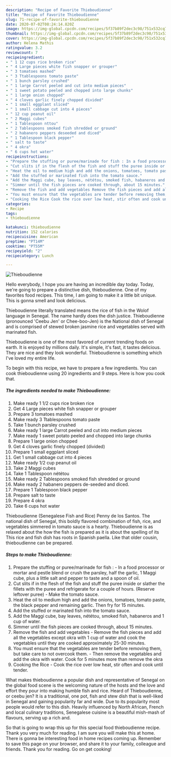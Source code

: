 ```yaml
---
description: "Recipe of Favorite Thieboudienne"
title: "Recipe of Favorite Thieboudienne"
slug: 71-recipe-of-favorite-thieboudienne
date: 2020-07-02T08:24:14.820Z
image: https://img-global.cpcdn.com/recipes/5f37b89f2dec3c98/751x532cq70/thieboudienne-recipe-main-photo.jpg
thumbnail: https://img-global.cpcdn.com/recipes/5f37b89f2dec3c98/751x532cq70/thieboudienne-recipe-main-photo.jpg
cover: https://img-global.cpcdn.com/recipes/5f37b89f2dec3c98/751x532cq70/thieboudienne-recipe-main-photo.jpg
author: Helena Mathis
ratingvalue: 3.2
reviewcount: 7
recipeingredient:
- " 1 12 cups rice broken rice"
- " 4 Large pieces white fish snapper or grouper"
- " 3 tomatoes mashed"
- " 3 Ttablespoons tomato paste"
- " 1 bunch parsley crushed"
- " 1 large Carrot peeled and cut into medium pieces"
- " 1 sweet potato peeled and chopped into large chunks"
- " 1 large onion chopped"
- " 4 cloves garlic finely chopped divided"
- " 1 small eggplant sliced"
- " 1 small cabbage cut into 4 pieces"
- " 12 cup peanut oil"
- " 2 Maggi cubes"
- " 1 Tablespoon nttou"
- " 2 Tablespoons smoked fish shredded or ground"
- " 2 habanero peppers deseeded and diced"
- " 1 Tablespoon black pepper"
- " salt to taste"
- " 4 okra"
- " 6 cups hot water"
recipeinstructions:
- "Prepare the stuffing or puree/marinade for fish : In a food processor or mortar and pestle blend or crush the parsley, half the garlic, 1 Maggi cube, plus a little salt and pepper to taste and a spoon of oil."
- "Cut slits if in the flesh of the fish and stuff the puree inside or slather the fillets with the puree and refrigerate for a couple of hours. (Reserve leftover puree) Make the tomato sauce."
- "Heat the oil to medium high and add the onions, tomatoes, tomato paste, the black pepper and remaining garlic. Then fry for 15 minutes."
- "Add the stuffed or marinated fish into the tomato sauce."
- "Add the Maggi cube, bay leaves, nététou, smoked fish, habaneros and 1 cup of water."
- "Simmer until the fish pieces are cooked through, about 15 minutes."
- "Remove the fish and add vegetables Remove the fish pieces and add all the vegetables except okra with 1 cup of water and cook the vegetables until they are cooked approximately 25-30 minutes."
- "You must ensure that the vegetables are tender before removing them, but take care to not overcook them. Then remove the vegetables and add the okra with water. Cook for 5 minutes more than remove the okra"
- "Cooking the Rice Cook the rice over low heat, stir often and cook until tender."
categories:
- Recipe
tags:
- thieboudienne

katakunci: thieboudienne 
nutrition: 152 calories
recipecuisine: American
preptime: "PT14M"
cooktime: "PT55M"
recipeyield: "2"
recipecategory: Lunch

---
```



![Thieboudienne](https://img-global.cpcdn.com/recipes/5f37b89f2dec3c98/751x532cq70/thieboudienne-recipe-main-photo.jpg)

Hello everybody, I hope you are having an incredible day today. Today, we're going to prepare a distinctive dish, thieboudienne. One of my favorites food recipes. This time, I am going to make it a little bit unique. This is gonna smell and look delicious.

Thieboudienne literally translated means the rice of fish in the Wolof language in Senegal. The name hardly does the dish justice. Thieboudienne (pronounced &#39;Ceebu Jen&#39; or Chee-boo-Jen) is the National dish of Senegal and is comprised of stewed broken jasmine rice and vegetables served with marinated fish.

Thieboudienne is one of the most favored of current trending foods on earth. It is enjoyed by millions daily. It's simple, it's fast, it tastes delicious. They are nice and they look wonderful. Thieboudienne is something which I've loved my entire life.


To begin with this recipe, we have to prepare a few ingredients. You can cook thieboudienne using 20 ingredients and 9 steps. Here is how you cook that.

<!--inarticleads1-->

##### The ingredients needed to make Thieboudienne:

1. Make ready  1 1/2 cups rice broken rice
1. Get  4 Large pieces white fish snapper or grouper
1. Prepare  3 tomatoes mashed
1. Make ready  3 Ttablespoons tomato paste
1. Take  1 bunch parsley crushed
1. Make ready  1 large Carrot peeled and cut into medium pieces
1. Make ready  1 sweet potato peeled and chopped into large chunks
1. Prepare  1 large onion chopped
1. Get  4 cloves garlic finely chopped (divided)
1. Prepare  1 small eggplant sliced
1. Get  1 small cabbage cut into 4 pieces
1. Make ready  1/2 cup peanut oil
1. Take  2 Maggi cubes
1. Take  1 Tablespoon nététou
1. Make ready  2 Tablespoons smoked fish shredded or ground
1. Make ready  2 habanero peppers de-seeded and diced.
1. Prepare  1 Tablespoon black pepper
1. Prepare  salt to taste
1. Prepare  4 okra
1. Take  6 cups hot water


Thieboudienne (Senegalese Fish and Rice) Penny de los Santos. The national dish of Senegal, this boldly flavored combination of fish, rice, and vegetables simmered in tomato sauce is a hearty. Thieboudienne is as relaxed about the how the fish is prepared as it is about the spelling of its This rice and fish dish has roots in Spanish paella. Like that older cousin, thieboudienne can be prepared. 

<!--inarticleads2-->

##### Steps to make Thieboudienne:

1. Prepare the stuffing or puree/marinade for fish : - In a food processor or mortar and pestle blend or crush the parsley, half the garlic, 1 Maggi cube, plus a little salt and pepper to taste and a spoon of oil.
1. Cut slits if in the flesh of the fish and stuff the puree inside or slather the fillets with the puree and refrigerate for a couple of hours. (Reserve leftover puree) - Make the tomato sauce.
1. Heat the oil to medium high and add the onions, tomatoes, tomato paste, the black pepper and remaining garlic. Then fry for 15 minutes.
1. Add the stuffed or marinated fish into the tomato sauce.
1. Add the Maggi cube, bay leaves, nététou, smoked fish, habaneros and 1 cup of water.
1. Simmer until the fish pieces are cooked through, about 15 minutes.
1. Remove the fish and add vegetables - Remove the fish pieces and add all the vegetables except okra with 1 cup of water and cook the vegetables until they are cooked approximately 25-30 minutes.
1. You must ensure that the vegetables are tender before removing them, but take care to not overcook them. - Then remove the vegetables and add the okra with water. Cook for 5 minutes more than remove the okra
1. Cooking the Rice - Cook the rice over low heat, stir often and cook until tender.


What makes thieboudienne a popular dish and representative of Senegal on the global food scene is the welcoming nature of the hosts and the love and effort they pour into making humble fish and rice. Heard of Thieboudienne, or ceebu jen? It is a traditional, one pot, fish and stew dish that is well-liked in Senegal and gaining popularity far and wide. Due to its popularity most people would refer to this dish. Heavily influenced by North African, French and local culinary traditions, Senegalese cuisine is a beautiful mish-mash of flavours, serving up a rich and. 

So that is going to wrap this up for this special food thieboudienne recipe. Thank you very much for reading. I am sure you will make this at home. There is gonna be interesting food in home recipes coming up. Remember to save this page on your browser, and share it to your family, colleague and friends. Thank you for reading. Go on get cooking!
